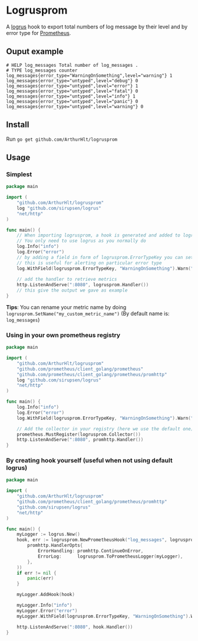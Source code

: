 # Logrusprom

A [logrus](https://github.com/sirupsen/logrus) hook to export total numbers of log message by their level and by error 
type for [Prometheus](https://prometheus.io/).

## Ouput example

```promql
# HELP log_messages Total number of log_messages .
# TYPE log_messages counter
log_messages{error_type="WarningOnSomething",level="warning"} 1
log_messages{error_type="untyped",level="debug"} 0
log_messages{error_type="untyped",level="error"} 1
log_messages{error_type="untyped",level="fatal"} 0
log_messages{error_type="untyped",level="info"} 1
log_messages{error_type="untyped",level="panic"} 0
log_messages{error_type="untyped",level="warning"} 0
```

## Install

Run `go get github.com/ArthurHlt/logrusprom`

## Usage

### Simplest

```go
package main

import (
	"github.com/ArthurHlt/logrusprom"
	log "github.com/sirupsen/logrus"
	"net/http"
)

func main() {
    // When importing logrusprom, a hook is generated and added to logrus automatically
    // You only need to use logrus as you normally do
	log.Info("info")
	log.Error("error")
	// by adding a field in form of logrusprom.ErrorTypeKey you can set a type to your metric
	// this is useful for alerting on particular error type
	log.WithField(logrusprom.ErrorTypeKey, "WarningOnSomething").Warn("warning")
	
	// add the handler to retrieve metrics
	http.ListenAndServe(":8080", logrusprom.Handler())
	// this give the output we gave as example
}
```

**Tips**: You can rename your metric name by doing `logrusprom.SetName("my_custom_metric_name")` (By default name is: `log_messages`)

### Using in your own prometheus registry

```go
package main

import (
	"github.com/ArthurHlt/logrusprom"
	"github.com/prometheus/client_golang/prometheus"
	"github.com/prometheus/client_golang/prometheus/promhttp"
	log "github.com/sirupsen/logrus"
	"net/http"
)

func main() {
	log.Info("info")
	log.Error("error")
	log.WithField(logrusprom.ErrorTypeKey, "WarningOnSomething").Warn("warning")

    // Add the collector in your registry (here we use the default one)
	prometheus.MustRegister(logrusprom.Collector())
	http.ListenAndServe(":8080", promhttp.Handler())
}
```

### By creating hook yourself (useful when not using default logrus)

```go
package main

import (
	"github.com/ArthurHlt/logrusprom"
	"github.com/prometheus/client_golang/prometheus/promhttp"
	"github.com/sirupsen/logrus"
	"net/http"
)

func main() {
	myLogger := logrus.New()
	hook, err := logrusprom.NewPrometheusHook("log_messages", logrusprom.HandlerOpts(
		promhttp.HandlerOpts{
			ErrorHandling: promhttp.ContinueOnError,
			ErrorLog:      logrusprom.ToPrometheusLogger(myLogger),
		},
	))
	if err != nil {
		panic(err)
	}

	myLogger.AddHook(hook)

	myLogger.Info("info")
	myLogger.Error("error")
	myLogger.WithField(logrusprom.ErrorTypeKey, "WarningOnSomething").Warn("warning")

	http.ListenAndServe(":8080", hook.Handler())
}
```
